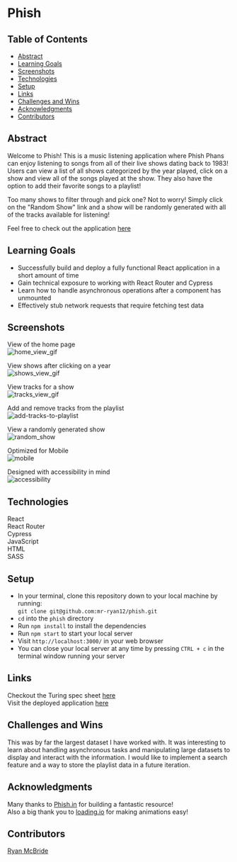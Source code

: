 # Phish
  
## Table of Contents
- [Abstract](#abstract)  
- [Learning Goals](#learning-goals)
- [Screenshots](#screenshots)
- [Technologies](#technologies)
- [Setup](#setup)
- [Links](#links)
- [Challenges and Wins](#challenges-and-wins)
- [Acknowledgments](#acknowledgments)
- [Contributors](#contributors)

## Abstract

Welcome to Phish! This is a music listening application where Phish Phans can enjoy listening to songs from all of their live shows dating back to 1983! Users can view a list of all shows categorized by the year played, click on a show and view all of the songs played at the show. They also have the option to add their favorite songs to a playlist!  
  
Too many shows to filter through and pick one? Not to worry! Simply click on the "Random Show" link and a show will be randomly generated with all of the tracks available for listening!  
  
Feel free to check out the application [here](https://phish-showcase.vercel.app/)  
  
## Learning Goals
- Successfully build and deploy a fully functional React application in a short amount of time  
- Gain technical exposure to working with React Router and Cypress
- Learn how to handle asynchronous operations after a component has unmounted
- Effectively stub network requests that require fetching test data
## Screenshots  
View of the home page  
![home_view_gif](https://user-images.githubusercontent.com/62816754/165428193-93d5731d-58b3-4a1f-bf37-97478ae2c1da.gif)  
  
View shows after clicking on a year  
![shows_view_gif](https://user-images.githubusercontent.com/62816754/165428378-3753e898-c7db-4b9c-8fb9-34247b144ab5.gif)  

View tracks for a show  
![tracks_view_gif](https://user-images.githubusercontent.com/62816754/165428568-5cfaf768-c8c8-4d01-b9bb-a81e301c1919.gif)  

Add and remove tracks from the playlist  
![add-tracks-to-playlist](https://user-images.githubusercontent.com/62816754/156944995-b51582a7-e23c-476c-9d39-77854914a921.gif)  

View a randomly generated show  
![random_show](https://user-images.githubusercontent.com/62816754/165429122-f94aeaa0-754b-40e8-a909-c6110ca30339.gif)  
  
Optimized for Mobile  
![mobile](https://user-images.githubusercontent.com/62816754/165429906-35cb3ade-f76b-4ada-97b9-5c8a38bd260c.gif)  


Designed with accessibility in mind  
![accessibility](https://user-images.githubusercontent.com/62816754/153779998-2e9df566-6394-45c1-86b4-c2e266efbd1d.png)  

   
## Technologies 
React  
React Router  
Cypress  
JavaScript  
HTML  
SASS  

## Setup 
  
- In your terminal, clone this repository down to your local machine by running:  
  `git clone git@github.com:mr-ryan12/phish.git`  
- `cd` into the `phish` directory
- Run `npm install` to install the dependencies
- Run `npm start` to start your local server  
- Visit `http://localhost:3000/` in your web browser
- You can close your local server at any time by pressing `CTRL + c` in the terminal window running your server
   
## Links  
Checkout the Turing spec sheet [here](https://frontend.turing.edu/projects/module-3/showcase.html)  
Visit the deployed application [here](https://phish-showcase.vercel.app/)

## Challenges and Wins  
This was by far the largest dataset I have worked with. It was interesting to learn about handling asynchronous tasks and manipulating large datasets to display and interact with the information. I would like to implement a search feature and a way to store the playlist data in a future iteration.
  
## Acknowledgments  
Many thanks to [Phish.in](https://phish.in/) for building a fantastic resource!  
Also a big thank you to [loading.io](https://loading.io/) for making animations easy!  
  
## Contributors    
[Ryan McBride](https://github.com/mr-ryan12)
